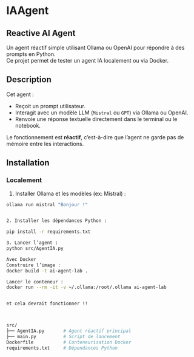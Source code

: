 # IAAgent

## Reactive AI Agent

Un agent réactif simple utilisant Ollama ou OpenAI pour répondre à des prompts en Python.  
Ce projet permet de tester un agent IA localement ou via Docker.

## Description

Cet agent :
- Reçoit un prompt utilisateur.
- Interagit avec un modèle LLM (`Mistral` ou `GPT`) via Ollama ou OpenAI.
- Renvoie une réponse textuelle directement dans le terminal ou le notebook.

Le fonctionnement est **réactif**, c’est-à-dire que l’agent ne garde pas de mémoire entre les interactions.

## Installation

### Localement
1. Installer Ollama et les modèles (ex: Mistral) :  
```bash
ollama run mistral "Bonjour !"


2. Installer les dépendances Python :

pip install -r requirements.txt

3. Lancer l’agent :
python src/AgentIA.py

Avec Docker
Construire l’image :
docker build -t ai-agent-lab .

Lancer le conteneur :
docker run --rm -it -v ~/.ollama:/root/.ollama ai-agent-lab


et cela devrait fonctionner !!



src/
├── AgentIA.py       # Agent réactif principal
├── main.py          # Script de lancement
Dockerfile           # Conteneurisation Docker
requirements.txt     # Dépendances Python
